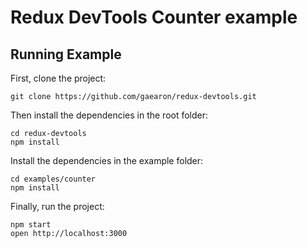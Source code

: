 # Redux DevTools Counter example

## Running Example

First, clone the project:

```
git clone https://github.com/gaearon/redux-devtools.git
```

Then install the dependencies in the root folder:

```
cd redux-devtools
npm install
```

Install the dependencies in the example folder:

```
cd examples/counter
npm install
```

Finally, run the project:

```
npm start
open http://localhost:3000
```

